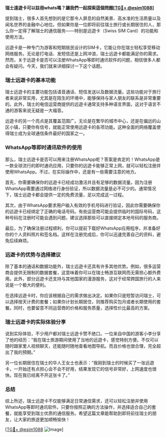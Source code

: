 **瑞士遠遊卡可以註冊whats嗎？讓我們一起探索這個問題[[TG💪+ @esim1088](https://t.me/s/esim1088)]**

提到瑞士，很多人首先想到的是它那令人屏息的自然美景、高水准的生活质量以及闻名世界的金融中心地位。但如果你是一位即将前往瑞士旅行或长期居住的人，那么你一定得了解瑞士的通信服务——特别是远遊卡（Swiss SIM Card）的功能和使用方法。

远遊卡是一种专门为游客和短期居民设计的SIM卡，它能让你在瑞士轻松享受移动网络服务。无论是打电话、发短信还是上网冲浪，瑞士远遊卡都能满足你的需求。然而，关于远遊卡是否可以注册WhatsApp等即时通讯软件的问题，相信很多人都会有疑问。今天，我们就来详细探讨一下这个话题。

### **瑞士远遊卡的基本功能**

瑞士远遊卡的主要功能包括语音通话、短信发送以及数据流量。这些功能对于旅行者来说非常实用，尤其是在陌生的环境中，能够保持与家人朋友的联系是非常重要的。此外，瑞士的电信运营商提供的远遊卡通常支持多种语言界面，这对于语言不通的游客来说无疑是一大福音。

远遊卡的另一个亮点是其覆盖范围广。无论是在繁华的城市中心，还是在偏远的山区小镇，只要你有信号，就能正常使用远遊卡的各项功能。这种全面的网络覆盖使得瑞士成为全球通信条件最好的国家之一。

### **WhatsApp等即时通讯软件的使用**

那么，瑞士远遊卡是否可以用来注册WhatsApp呢？答案是肯定的！WhatsApp是一款全球流行的即时通讯应用，只要你的远遊卡能够正常上网，就可以轻松注册并使用WhatsApp。不过，在实际操作中，还是有一些需要注意的地方。

首先，你需要确保你的远遊卡已经成功激活并且有足够的数据流量。因为注册WhatsApp需要通过网络进行身份验证，所以数据流量是必不可少的。通常情况下，瑞士远遊卡都会提供一定的免费流量，足以完成这一过程。

其次，由于WhatsApp要求用户输入有效的手机号码进行验证，因此你需要确保你的远遊卡已经绑定了正确的电话号码。有些运营商可能会提供临时的国际号码，这种号码在注册时可能会遇到问题，建议选择那些可以直接绑定本地号码的服务商。

最后，为了确保注册过程顺利，你可以提前下载好WhatsApp应用程序，并准备好你的个人资料照片和签名档。这样在注册完成后，你可以迅速完善自己的资料，避免后续麻烦。

### **远遊卡的优势与选择建议**

除了基本的通话和数据功能外，瑞士远遊卡还具有许多其他优势。例如，很多运营商会提供无限制的数据套餐，这意味着你可以在瑞士畅游互联网而无需担心额外费用。此外，部分远遊卡还支持与其他国家的漫游服务，这对于经常跨国旅行的人来说是一个极大的便利。

在选择远遊卡时，你应该根据自己的需求做出决定。如果你只是短暂访问瑞士，可以选择按天计费的套餐；如果你计划长期居住，则推荐购买包月或者长期使用的套餐。同时，也要留意不同运营商的价格和服务质量，选择性价比最高的方案。

### **瑞士远遊卡的实际体验分享**

说到实际体验，不少用户都对瑞士远遊卡赞不绝口。一位来自中国的游客小李分享了他的经历：“我在瑞士旅游期间使用了当地的远遊卡，感觉特别方便。不仅可以随时跟家里人视频聊天，还能随时随地查看地图导航。而且价格也很合理，完全超出了我的预期。”

另一位长期居住在瑞士的华人王女士也表示：“我刚到瑞士的时候买了一张远遊卡，一开始还有点担心会不会不好用，结果发现它的信号非常好，上网速度也很快。现在我已经离不开这张卡了。”

### **总结**

综上所述，瑞士远遊卡不仅能够满足日常通信需求，还可以轻松注册并使用WhatsApp等即时通讯软件。只要你按照正确的方法操作，并选择适合自己的套餐，就能享受到瑞士优质的通信服务。希望这篇文章能帮助到即将前往瑞士的朋友，让大家的旅途更加顺畅愉快！

[[TG💪+ @esim1088](https://t.me/s/esim1088) ![Image](https://i.postimg.cc/4NQfJmqS/Snipaste-2025-05-13-00-14-12.png)]